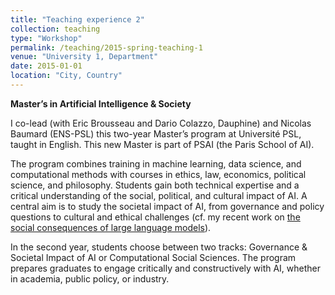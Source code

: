 ```yaml
---
title: "Teaching experience 2"
collection: teaching
type: "Workshop"
permalink: /teaching/2015-spring-teaching-1
venue: "University 1, Department"
date: 2015-01-01
location: "City, Country"
---
```


**Master’s in Artificial Intelligence & Society**  

I co-lead (with Eric Brousseau and Dario Colazzo, Dauphine) and Nicolas Baumard (ENS-PSL) this two-year Master’s program at Université PSL, taught in English. This new Master is part of PSAI (the Paris School of AI). 

The program combines training in machine learning, data science, and computational methods with courses in ethics, law, economics, political science, and philosophy. Students gain both technical expertise and a critical understanding of the social, political, and cultural impact of AI. A central aim is to study the societal impact of AI, from governance and policy questions to cultural and ethical challenges (cf. my recent work on [the social consequences of large language models](https://tpoibeau.github.io/ucai/)).

In the second year, students choose between two tracks: Governance & Societal Impact of AI or Computational Social Sciences. The program prepares graduates to engage critically and constructively with AI, whether in academia, public policy, or industry.
